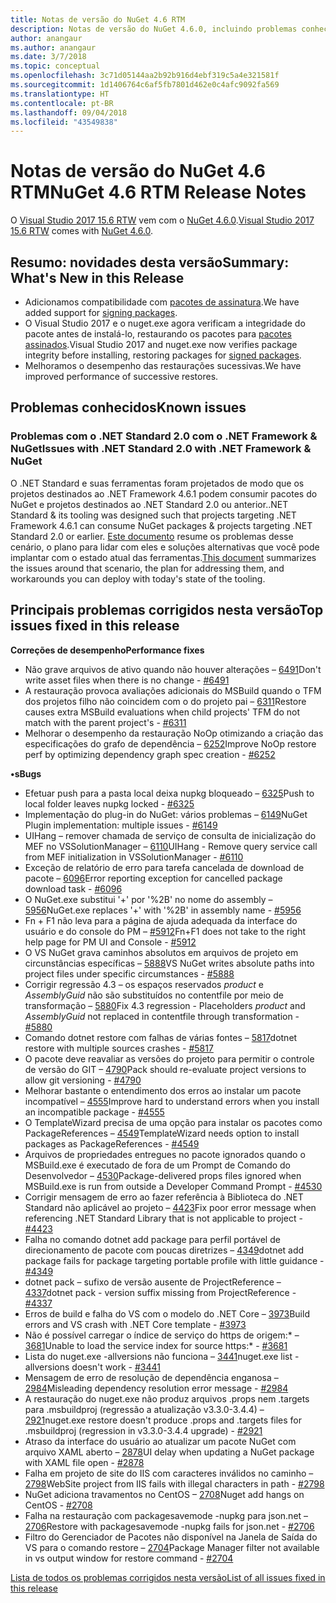 ```yaml
---
title: Notas de versão do NuGet 4.6 RTM
description: Notas de versão do NuGet 4.6.0, incluindo problemas conhecidos, correções de bugs, funcionalidades adicionadas e DCRs.
author: anangaur
ms.author: anangaur
ms.date: 3/7/2018
ms.topic: conceptual
ms.openlocfilehash: 3c71d05144aa2b92b916d4ebf319c5a4e321581f
ms.sourcegitcommit: 1d1406764c6af5fb7801d462e0c4afc9092fa569
ms.translationtype: HT
ms.contentlocale: pt-BR
ms.lasthandoff: 09/04/2018
ms.locfileid: "43549838"
---
```

# <a name="nuget-46-rtm-release-notes"></a><span data-ttu-id="24fdd-103">Notas de versão do NuGet 4.6 RTM</span><span class="sxs-lookup"><span data-stu-id="24fdd-103">NuGet 4.6 RTM Release Notes</span></span>

<span data-ttu-id="24fdd-104">O [Visual Studio 2017 15.6 RTW](https://www.visualstudio.com/news/releasenotes/vs2017-relnotes) vem com o [NuGet 4.6.0](https://dist.nuget.org/win-x86-commandline/v4.6.0/nuget.exe).</span><span class="sxs-lookup"><span data-stu-id="24fdd-104">[Visual Studio 2017 15.6 RTW](https://www.visualstudio.com/news/releasenotes/vs2017-relnotes) comes with [NuGet 4.6.0](https://dist.nuget.org/win-x86-commandline/v4.6.0/nuget.exe).</span></span>

## <a name="summary-whats-new-in-this-release"></a><span data-ttu-id="24fdd-105">Resumo: novidades desta versão</span><span class="sxs-lookup"><span data-stu-id="24fdd-105">Summary: What's New in this Release</span></span>

* <span data-ttu-id="24fdd-106">Adicionamos compatibilidade com [pacotes de assinatura](../create-packages/sign-a-package.md).</span><span class="sxs-lookup"><span data-stu-id="24fdd-106">We have added support for [signing packages](../create-packages/sign-a-package.md).</span></span>
* <span data-ttu-id="24fdd-107">O Visual Studio 2017 e o nuget.exe agora verificam a integridade do pacote antes de instalá-lo, restaurando os pacotes para [pacotes assinados](../reference/signed-packages-reference.md).</span><span class="sxs-lookup"><span data-stu-id="24fdd-107">Visual Studio 2017 and nuget.exe now verifies package integrity before installing, restoring packages for [signed packages](../reference/signed-packages-reference.md).</span></span>
* <span data-ttu-id="24fdd-108">Melhoramos o desempenho das restaurações sucessivas.</span><span class="sxs-lookup"><span data-stu-id="24fdd-108">We have improved performance of successive restores.</span></span>

## <a name="known-issues"></a><span data-ttu-id="24fdd-109">Problemas conhecidos</span><span class="sxs-lookup"><span data-stu-id="24fdd-109">Known issues</span></span>

### <a name="issues-with-net-standard-20-with-net-framework--nuget"></a><span data-ttu-id="24fdd-110">Problemas com o .NET Standard 2.0 com o .NET Framework & NuGet</span><span class="sxs-lookup"><span data-stu-id="24fdd-110">Issues with .NET Standard 2.0 with .NET Framework & NuGet</span></span> 

<span data-ttu-id="24fdd-111">O .NET Standard e suas ferramentas foram projetados de modo que os projetos destinados ao .NET Framework 4.6.1 podem consumir pacotes do NuGet e projetos destinados ao .NET Standard 2.0 ou anterior.</span><span class="sxs-lookup"><span data-stu-id="24fdd-111">.NET Standard & its tooling was designed such that projects targeting .NET Framework 4.6.1 can consume NuGet packages & projects targeting .NET Standard 2.0 or earlier.</span></span> <span data-ttu-id="24fdd-112">[Este documento](https://github.com/dotnet/standard/issues/481) resume os problemas desse cenário, o plano para lidar com eles e soluções alternativas que você pode implantar com o estado atual das ferramentas.</span><span class="sxs-lookup"><span data-stu-id="24fdd-112">[This document](https://github.com/dotnet/standard/issues/481) summarizes the issues around that scenario, the plan for addressing them, and workarounds you can deploy with today's state of the tooling.</span></span>

## <a name="top-issues-fixed-in-this-release"></a><span data-ttu-id="24fdd-113">Principais problemas corrigidos nesta versão</span><span class="sxs-lookup"><span data-stu-id="24fdd-113">Top issues fixed in this release</span></span>

<span data-ttu-id="24fdd-114">**Correções de desempenho**</span><span class="sxs-lookup"><span data-stu-id="24fdd-114">**Performance fixes**</span></span>

* <span data-ttu-id="24fdd-115">Não grave arquivos de ativo quando não houver alterações – [6491](https://github.com/NuGet/Home/issues/6491)</span><span class="sxs-lookup"><span data-stu-id="24fdd-115">Don't write asset files when there is no change - [#6491](https://github.com/NuGet/Home/issues/6491)</span></span>
* <span data-ttu-id="24fdd-116">A restauração provoca avaliações adicionais do MSBuild quando o TFM dos projetos filho não coincidem com o do projeto pai – [6311](https://github.com/NuGet/Home/issues/6311)</span><span class="sxs-lookup"><span data-stu-id="24fdd-116">Restore causes extra MSBuild evaluations when child projects' TFM do not match with the parent project's - [#6311](https://github.com/NuGet/Home/issues/6311)</span></span>
* <span data-ttu-id="24fdd-117">Melhorar o desempenho da restauração NoOp otimizando a criação das especificações do grafo de dependência – [6252](https://github.com/NuGet/Home/issues/6252)</span><span class="sxs-lookup"><span data-stu-id="24fdd-117">Improve NoOp restore perf by optimizing dependency graph spec creation - [#6252](https://github.com/NuGet/Home/issues/6252)</span></span>

<span data-ttu-id="24fdd-118">**•s**</span><span class="sxs-lookup"><span data-stu-id="24fdd-118">**Bugs**</span></span>

* <span data-ttu-id="24fdd-119">Efetuar push para a pasta local deixa nupkg bloqueado – [6325](https://github.com/NuGet/Home/issues/6325)</span><span class="sxs-lookup"><span data-stu-id="24fdd-119">Push to local folder leaves nupkg locked - [#6325](https://github.com/NuGet/Home/issues/6325)</span></span>
* <span data-ttu-id="24fdd-120">Implementação do plug-in do NuGet: vários problemas – [6149](https://github.com/NuGet/Home/issues/6149)</span><span class="sxs-lookup"><span data-stu-id="24fdd-120">NuGet Plugin implementation:  multiple issues - [#6149](https://github.com/NuGet/Home/issues/6149)</span></span>
* <span data-ttu-id="24fdd-121">UIHang – remover chamada de serviço de consulta de inicialização do MEF no VSSolutionManager – [6110](https://github.com/NuGet/Home/issues/6110)</span><span class="sxs-lookup"><span data-stu-id="24fdd-121">UIHang - Remove query service call from MEF initialization in VSSolutionManager - [#6110](https://github.com/NuGet/Home/issues/6110)</span></span>
* <span data-ttu-id="24fdd-122">Exceção de relatório de erro para tarefa cancelada de download de pacote – [6096](https://github.com/NuGet/Home/issues/6096)</span><span class="sxs-lookup"><span data-stu-id="24fdd-122">Error reporting exception for cancelled package download task - [#6096](https://github.com/NuGet/Home/issues/6096)</span></span>
* <span data-ttu-id="24fdd-123">O NuGet.exe substitui '+' por '%2B' no nome do assembly – [5956](https://github.com/NuGet/Home/issues/5956)</span><span class="sxs-lookup"><span data-stu-id="24fdd-123">NuGet.exe replaces '+' with '%2B' in assembly name - [#5956](https://github.com/NuGet/Home/issues/5956)</span></span>
* <span data-ttu-id="24fdd-124">Fn + F1 não leva para a página de ajuda adequada da interface do usuário e do console do PM – [#5912](https://github.com/NuGet/Home/issues/5912)</span><span class="sxs-lookup"><span data-stu-id="24fdd-124">Fn+F1 does not take to the right help page for PM UI and Console - [#5912](https://github.com/NuGet/Home/issues/5912)</span></span>
* <span data-ttu-id="24fdd-125">O VS NuGet grava caminhos absolutos em arquivos de projeto em circunstâncias específicas – [5888](https://github.com/NuGet/Home/issues/5888)</span><span class="sxs-lookup"><span data-stu-id="24fdd-125">VS NuGet writes absolute paths into project files under specific circumstances - [#5888](https://github.com/NuGet/Home/issues/5888)</span></span>
* <span data-ttu-id="24fdd-126">Corrigir regressão 4.3 – os espaços reservados $product$ e $AssemblyGuid$ não são substituídos no contentfile por meio de transformação – [5880](https://github.com/NuGet/Home/issues/5880)</span><span class="sxs-lookup"><span data-stu-id="24fdd-126">Fix 4.3 regression - Placeholders $product$ and $AssemblyGuid$ not replaced in contentfile through transformation - [#5880](https://github.com/NuGet/Home/issues/5880)</span></span>
* <span data-ttu-id="24fdd-127">Comando dotnet restore com falhas de várias fontes – [5817](https://github.com/NuGet/Home/issues/5817)</span><span class="sxs-lookup"><span data-stu-id="24fdd-127">dotnet restore with multiple sources crashes - [#5817](https://github.com/NuGet/Home/issues/5817)</span></span>
* <span data-ttu-id="24fdd-128">O pacote deve reavaliar as versões do projeto para permitir o controle de versão do GIT – [4790](https://github.com/NuGet/Home/issues/4790)</span><span class="sxs-lookup"><span data-stu-id="24fdd-128">Pack should re-evaluate project versions to allow git versioning - [#4790](https://github.com/NuGet/Home/issues/4790)</span></span>
* <span data-ttu-id="24fdd-129">Melhorar bastante o entendimento dos erros ao instalar um pacote incompatível – [4555](https://github.com/NuGet/Home/issues/4555)</span><span class="sxs-lookup"><span data-stu-id="24fdd-129">Improve hard to understand errors when you install an incompatible package - [#4555](https://github.com/NuGet/Home/issues/4555)</span></span>
* <span data-ttu-id="24fdd-130">O TemplateWizard precisa de uma opção para instalar os pacotes como PackageReferences – [4549](https://github.com/NuGet/Home/issues/4549)</span><span class="sxs-lookup"><span data-stu-id="24fdd-130">TemplateWizard needs option to install packages as PackageReferences - [#4549](https://github.com/NuGet/Home/issues/4549)</span></span>
* <span data-ttu-id="24fdd-131">Arquivos de propriedades entregues no pacote ignorados quando o MSBuild.exe é executado de fora de um Prompt de Comando do Desenvolvedor – [4530](https://github.com/NuGet/Home/issues/4530)</span><span class="sxs-lookup"><span data-stu-id="24fdd-131">Package-delivered props files ignored when MSBuild.exe is run from outside a Developer Command Prompt - [#4530](https://github.com/NuGet/Home/issues/4530)</span></span>
* <span data-ttu-id="24fdd-132">Corrigir mensagem de erro ao fazer referência à Biblioteca do .NET Standard não aplicável ao projeto – [4423](https://github.com/NuGet/Home/issues/4423)</span><span class="sxs-lookup"><span data-stu-id="24fdd-132">Fix poor error message when referencing .NET Standard Library that is not applicable to project - [#4423](https://github.com/NuGet/Home/issues/4423)</span></span>
* <span data-ttu-id="24fdd-133">Falha no comando dotnet add package para perfil portável de direcionamento de pacote com poucas diretrizes – [4349](https://github.com/NuGet/Home/issues/4349)</span><span class="sxs-lookup"><span data-stu-id="24fdd-133">dotnet add package fails for package targeting portable profile with little guidance - [#4349](https://github.com/NuGet/Home/issues/4349)</span></span>
* <span data-ttu-id="24fdd-134">dotnet pack – sufixo de versão ausente de ProjectReference – [4337](https://github.com/NuGet/Home/issues/4337)</span><span class="sxs-lookup"><span data-stu-id="24fdd-134">dotnet pack - version suffix missing from ProjectReference - [#4337](https://github.com/NuGet/Home/issues/4337)</span></span>
* <span data-ttu-id="24fdd-135">Erros de build e falha do VS com o modelo do .NET Core – [3973](https://github.com/NuGet/Home/issues/3973)</span><span class="sxs-lookup"><span data-stu-id="24fdd-135">Build errors and VS crash with .NET Core template - [#3973](https://github.com/NuGet/Home/issues/3973)</span></span>
* <span data-ttu-id="24fdd-136">Não é possível carregar o índice de serviço do https de origem:\* – [3681](https://github.com/NuGet/Home/issues/3681)</span><span class="sxs-lookup"><span data-stu-id="24fdd-136">Unable to load the service index for source https:\* - [#3681](https://github.com/NuGet/Home/issues/3681)</span></span>
* <span data-ttu-id="24fdd-137">Lista do nuget.exe -allversions não funciona – [3441](https://github.com/NuGet/Home/issues/3441)</span><span class="sxs-lookup"><span data-stu-id="24fdd-137">nuget.exe list -allversions doesn't work - [#3441](https://github.com/NuGet/Home/issues/3441)</span></span>
* <span data-ttu-id="24fdd-138">Mensagem de erro de resolução de dependência enganosa – [2984](https://github.com/NuGet/Home/issues/2984)</span><span class="sxs-lookup"><span data-stu-id="24fdd-138">Misleading dependency resolution error message - [#2984](https://github.com/NuGet/Home/issues/2984)</span></span>
* <span data-ttu-id="24fdd-139">A restauração do nuget.exe não produz arquivos .props nem .targets para .msbuildproj (regressão a atualização v3.3.0-3.4.4) – [2921](https://github.com/NuGet/Home/issues/2921)</span><span class="sxs-lookup"><span data-stu-id="24fdd-139">nuget.exe restore doesn't produce .props and .targets files for .msbuildproj (regression in v3.3.0-3.4.4 upgrade) - [#2921](https://github.com/NuGet/Home/issues/2921)</span></span>
* <span data-ttu-id="24fdd-140">Atraso da interface do usuário ao atualizar um pacote NuGet com arquivo XAML aberto – [2878](https://github.com/NuGet/Home/issues/2878)</span><span class="sxs-lookup"><span data-stu-id="24fdd-140">UI delay when updating a NuGet package with XAML file open - [#2878](https://github.com/NuGet/Home/issues/2878)</span></span>
* <span data-ttu-id="24fdd-141">Falha em projeto de site do IIS com caracteres inválidos no caminho – [2798](https://github.com/NuGet/Home/issues/2798)</span><span class="sxs-lookup"><span data-stu-id="24fdd-141">WebSite project from IIS fails with illegal characters in path - [#2798](https://github.com/NuGet/Home/issues/2798)</span></span>
* <span data-ttu-id="24fdd-142">NuGet adiciona travamentos no CentOS – [2708](https://github.com/NuGet/Home/issues/2708)</span><span class="sxs-lookup"><span data-stu-id="24fdd-142">Nuget add hangs on CentOS - [#2708](https://github.com/NuGet/Home/issues/2708)</span></span>
* <span data-ttu-id="24fdd-143">Falha na restauração com packagesavemode -nupkg para json.net – [2706](https://github.com/NuGet/Home/issues/2706)</span><span class="sxs-lookup"><span data-stu-id="24fdd-143">Restore with packagesavemode -nupkg fails for json.net - [#2706](https://github.com/NuGet/Home/issues/2706)</span></span>
* <span data-ttu-id="24fdd-144">Filtro do Gerenciador de Pacotes não disponível na Janela de Saída do VS para o comando restore – [2704](https://github.com/NuGet/Home/issues/2704)</span><span class="sxs-lookup"><span data-stu-id="24fdd-144">Package Manager filter not available in vs output window for restore command - [#2704](https://github.com/NuGet/Home/issues/2704)</span></span>

[<span data-ttu-id="24fdd-145">Lista de todos os problemas corrigidos nesta versão</span><span class="sxs-lookup"><span data-stu-id="24fdd-145">List of all issues fixed in this release</span></span>](https://github.com/NuGet/Home/issues?q=is%3Aissue+is%3Aclosed+milestone%3A%224.6")
